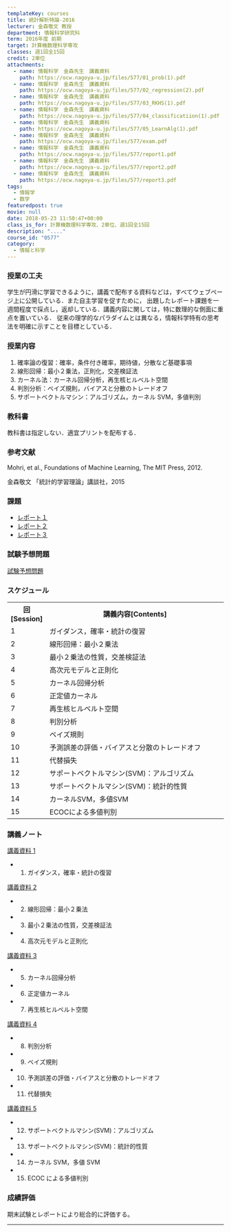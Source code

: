 ```yaml
---
templateKey: courses
title: 統計解析特論-2016
lecturer: 金森敬文 教授
department: 情報科学研究科
term: 2016年度 前期
target: 計算機数理科学専攻
classes: 週1回全15回
credit: 2単位
attachments:
  - name: 情報科学　金森先生　講義資料
    path: https://ocw.nagoya-u.jp/files/577/01_prob(1).pdf
  - name: 情報科学　金森先生　講義資料
    path: https://ocw.nagoya-u.jp/files/577/02_regression(2).pdf
  - name: 情報科学　金森先生　講義資料
    path: https://ocw.nagoya-u.jp/files/577/03_RKHS(1).pdf
  - name: 情報科学　金森先生　講義資料
    path: https://ocw.nagoya-u.jp/files/577/04_classificatiion(1).pdf
  - name: 情報科学　金森先生　講義資料
    path: https://ocw.nagoya-u.jp/files/577/05_LearnAlg(1).pdf
  - name: 情報科学　金森先生　講義資料
    path: https://ocw.nagoya-u.jp/files/577/exam.pdf
  - name: 情報科学　金森先生　講義資料
    path: https://ocw.nagoya-u.jp/files/577/report1.pdf
  - name: 情報科学　金森先生　講義資料
    path: https://ocw.nagoya-u.jp/files/577/report2.pdf
  - name: 情報科学　金森先生　講義資料
    path: https://ocw.nagoya-u.jp/files/577/report3.pdf
tags:
  - 情報学
  - 数学
featuredpost: true
movie: null
date: 2018-05-23 11:50:47+00:00
class_is_for: 計算機数理科学専攻、2単位、週1回全15回
description: "...."
course_id: "0577"
category:
  - 情報と科学
---
```


### 授業の工夫

学生が円滑に学習できるように，講義で配布する資料などは，すべてウェブページ上に公開している．また自主学習を促すために， 出題したレポート課題を一週間程度で採点し，返却している．講義内容に関しては，特に数理的な側面に重点を置いている． 従来の理学的なパラダイムとは異なる，情報科学特有の思考法を明確に示すことを目標としている．

### 授業内容

1. 確率論の復習：確率，条件付き確率，期待値，分散など基礎事項
2. 線形回帰：最小２乗法，正則化，交差検証法
3. カーネル法：カーネル回帰分析，再生核ヒルベルト空間
4. 判別分析：ベイズ規則，バイアスと分散のトレードオフ
5. サポートベクトルマシン：アルゴリズム，カーネル SVM，多値判別

### 教科書

教科書は指定しない．適宜プリントを配布する．

### 参考文献

Mohri, et al., Foundations of Machine Learning, The MIT Press, 2012.

金森敬文 「統計的学習理論」講談社，2015

### 課題

- [レポート１](https://ocw.nagoya-u.jp/files/577/report1.pdf)
- [レポート２](https://ocw.nagoya-u.jp/files/577/report2.pdf)
- [レポート３](https://ocw.nagoya-u.jp/files/577/report3.pdf)

### 試験予想問題

[試験予想問題](https://ocw.nagoya-u.jp/files/577/exam.pdf)

<h3>スケジュール</h3>
<table class="basic" width="455">
<tr>
<th width="20" class="center">回[Session]</th>
<th width="435" class="center">講義内容[Contents]</th>
</tr>
<tr>
<td width="20" class="center">1</td>
<td width="435">ガイダンス，確率・統計の復習</td>
</tr>
<tr>
<td width="20" class="center">2</td>
<td width="435">線形回帰：最小２乗法</td>
</tr>
<tr>
<td width="20" class="center">3</td>
<td width="435">最小２乗法の性質，交差検証法</td>
</tr>
<tr>
<td width="20" class="center">4</td>
<td width="435">高次元モデルと正則化</td>
</tr>
<tr>
<td width="20" class="center">5</td>
<td width="435">カーネル回帰分析</td>
</tr>
<tr>
<td width="20" class="center">6</td>
<td width="435">正定値カーネル</td>
</tr>
<tr>
<td width="20" class="center">7</td>
<td width="435">再生核ヒルベルト空間</td>
</tr>
<tr>
<td width="20" class="center">8</td>
<td width="435">判別分析</td>
</tr>
<tr>
<td width="20" class="center">9</td>
<td width="435">ベイズ規則</td>
</tr>
<tr>
<td width="20" class="center">10</td>
<td width="435">予測誤差の評価・バイアスと分散のトレードオフ</td>
</tr>
<tr>
<td width="20" class="center">11</td>
<td width="435">代替損失</td>
</tr>
<tr>
<td width="20" class="center">12</td>
<td width="435">サポートベクトルマシン(SVM)：アルゴリズム</td>
</tr>
<tr>
<td width="20" class="center">13</td>
<td width="435">サポートベクトルマシン(SVM)：統計的性質</td>
</tr>
<tr>
<td width="20" class="center">14</td>
<td width="435">カーネルSVM，多値SVM</td>
</tr>
<tr>
<td width="20" class="center">15</td>
<td width="435"> ECOCによる多値判別 </td>
</tr>
</table>

### 講義ノート

[講義資料 1](<https://ocw.nagoya-u.jp/files/577/01_prob(1).pdf>)

- 1. ガイダンス，確率・統計の復習

[講義資料 2](<https://ocw.nagoya-u.jp/files/577/02_regression(2).pdf>)

- 2. 線形回帰：最小２乗法

- 3. 最小２乗法の性質，交差検証法

- 4. 高次元モデルと正則化

[講義資料 3](<https://ocw.nagoya-u.jp/files/577/03_RKHS(1).pdf>)

- 5. カーネル回帰分析

- 6. 正定値カーネル

- 7. 再生核ヒルベルト空間

[講義資料 4](<https://ocw.nagoya-u.jp/files/577/04_classificatiion(1).pdf>)

- 8. 判別分析

- 9. ベイズ規則

- 10. 予測誤差の評価・バイアスと分散のトレードオフ

- 11. 代替損失

[講義資料 5](<https://ocw.nagoya-u.jp/files/577/05_LearnAlg(1).pdf>)

- 12. サポートベクトルマシン(SVM)：アルゴリズム

- 13. サポートベクトルマシン(SVM)：統計的性質

- 14. カーネル SVM，多値 SVM

- 15. ECOC による多値判別

### 成績評価

期末試験とレポートにより総合的に評価する。

---
